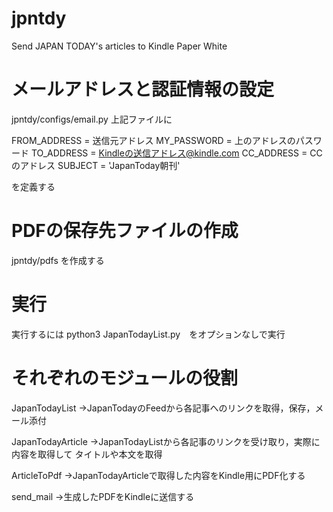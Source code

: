 # jpntdy
Send JAPAN TODAY's articles to Kindle Paper White

# メールアドレスと認証情報の設定
jpntdy/configs/email.py
上記ファイルに

FROM_ADDRESS = 送信元アドレス
MY_PASSWORD = 上のアドレスのパスワード
TO_ADDRESS = Kindleの送信アドレス@kindle.com
CC_ADDRESS = CCのアドレス
SUBJECT = 'JapanToday朝刊'

を定義する

# PDFの保存先ファイルの作成
jpntdy/pdfs を作成する

# 実行
実行するには
python3 JapanTodayList.py　をオプションなしで実行

# それぞれのモジュールの役割
JapanTodayList
->JapanTodayのFeedから各記事へのリンクを取得，保存，メール添付

JapanTodayArticle
->JapanTodayListから各記事のリンクを受け取り，実際に内容を取得して
タイトルや本文を取得

ArticleToPdf
->JapanTodayArticleで取得した内容をKindle用にPDF化する

send_mail
->生成したPDFをKindleに送信する

